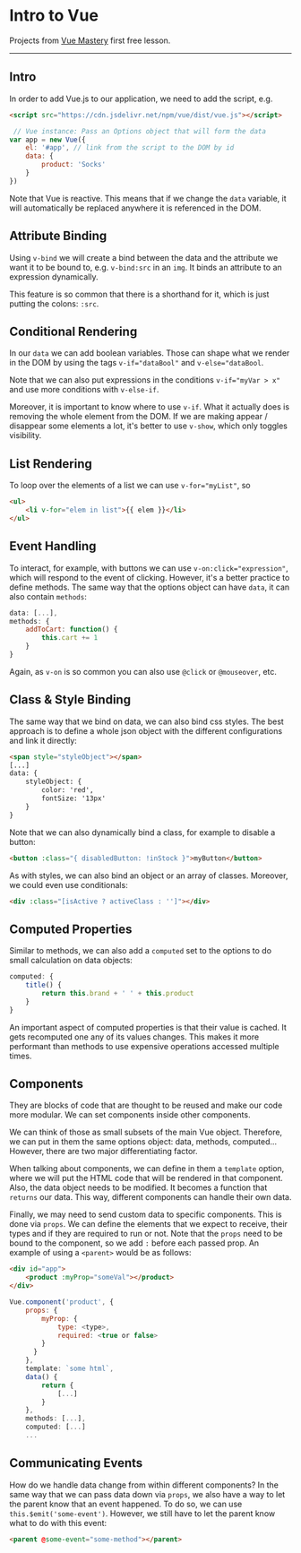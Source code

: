 # Intro to Vue

Projects from [Vue Mastery](https://www.vuemastery.com/courses/intro-to-vue-js/) first free lesson.

---

## Intro

In order to add Vue.js to our application, we need to add the script, e.g.

```html
<script src="https://cdn.jsdelivr.net/npm/vue/dist/vue.js"></script>
```

```js
 // Vue instance: Pass an Options object that will form the data
var app = new Vue({
    el: '#app', // link from the script to the DOM by id
    data: {
        product: 'Socks'
    }
})
```

Note that Vue is reactive. This means that if we change the `data` variable, it will automatically be replaced anywhere it is referenced in the DOM.

## Attribute Binding

Using `v-bind` we will create a bind between the data and the attribute we want it to be bound to, e.g. `v-bind:src` in an `img`. It binds an attribute to an expression dynamically.

This feature is so common that there is a shorthand for it, which is just putting the colons: `:src`.

## Conditional Rendering

In our `data` we can add boolean variables. Those can shape what we render in the DOM by using the tags `v-if="dataBool"` and `v-else="dataBool`.

Note that we can also put expressions in the conditions `v-if="myVar > x"` and use more conditions with `v-else-if`.

Moreover, it is important to know where to use `v-if`. What it actually does is removing the whole element from the DOM. If we are making appear / disappear some elements a lot, it's better to use `v-show`, which only toggles visibility.

## List Rendering

To loop over the elements of a list we can use `v-for="myList"`, so

```html
<ul>
    <li v-for="elem in list">{{ elem }}</li>
</ul>
```

## Event Handling

To interact, for example, with buttons we can use `v-on:click="expression"`, which will respond to the event of clicking. However, it's a better practice to define methods. The same way that the options object can have `data`, it can also contain `methods`:

```js
data: [...],
methods: {
    addToCart: function() {
        this.cart += 1
    }
}
```

Again, as `v-on` is so common you can also use `@click` or `@mouseover`, etc.

## Class & Style Binding

The same way that we bind on data, we can also bind css styles. The best approach is to define a whole json object with the different configurations and link it directly:

```html
<span style="styleObject"></span>
[...]
data: {
    styleObject: {
        color: 'red',
        fontSize: '13px'
    }
}
```

Note that we can also dynamically bind a class, for example to disable a button:

```html
<button :class="{ disabledButton: !inStock }">myButton</button>
```

As with styles, we can also bind an object or an array of classes. Moreover, we could even use conditionals:

```html
<div :class="[isActive ? activeClass : '']"></div> 
```

## Computed Properties

Similar to methods, we can also add a `computed` set to the options to do small calculation on data objects:

```js
computed: {
    title() {
        return this.brand + ' ' + this.product
    }
}
```

An important aspect of computed properties is that their value is cached. It gets recomputed one any of its values changes. This makes it more performant than methods to use expensive operations accessed multiple times.

## Components

They are blocks of code that are thought to be reused and make our code more modular. We can set components inside other components.

We can think of those as small subsets of the main Vue object. Therefore, we can put in them the same options object: data, methods, computed... However, there are two major differentiating factor.

When talking about components, we can define in them a `template` option, where we will put the HTML code that will be rendered in that component. Also, the data object needs to be modified. It becomes a function that `returns` our data. This way, different components can handle their own data.

Finally, we may need to send custom data to specific components. This is done via `props`. We can define the elements that we expect to receive, their types and if they are required to run or not. Note that the `props` need to be bound to the component, so we add `:` before each passed prop. An example of using a `<parent>` would be as follows:

```html
<div id="app">
    <product :myProp="someVal"></product>
</div> 
```

```js
Vue.component('product', {
    props: {
        myProp: {
            type: <type>,
            required: <true or false>
        }
      }
    },
    template: `some html`,
    data() {
        return {
            [...]
        }
    },
    methods: [...],
    computed: [...]
    ...
```

## Communicating Events

How do we handle data change from within different components? In the same way that we can pass data down via `props`, we also have a way to let the parent know that an event happened. To do so, we can use `this.$emit('some-event')`. However, we still have to let the parent know what to do with this event:

```html
<parent @some-event="some-method"></parent>
```


